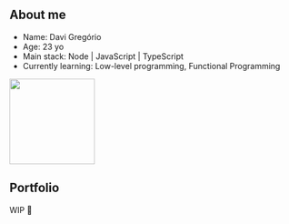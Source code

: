 ## About me

- Name: Davi Gregório
- Age: 23 yo
- Main stack: Node | JavaScript | TypeScript
- Currently learning: Low-level programming, Functional Programming

<a href="https://github.com/DaviGGA/github-readme-stats%22%3E" >
  <img
    height="150"
    src="https://github-readme-stats.vercel.app/api/top-langs/?username=DaviGGA&layout=compact&theme=radical" />
</a>

## Portfolio
WIP 🚧




